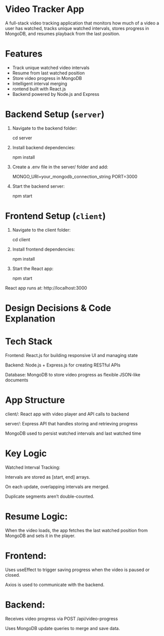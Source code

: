 # Video Tracker App

A full-stack video tracking application that monitors how much of a video a user has watched, tracks unique watched intervals, stores progress in MongoDB, and resumes playback from the last position.

# Features

- Track unique watched video intervals
- Resume from last watched position
- Store video progress in MongoDB
- Intelligent interval merging
- rontend built with React.js
- Backend powered by Node.js and Express


# Backend Setup (`server`)

1. Navigate to the backend folder:
   
     cd server

3. Install backend dependencies:

     npm install

4. Create a .env file in the server/ folder and add:

     MONGO_URI=your_mongodb_connection_string
     PORT=3000

5. Start the backend server:

     npm start

# Frontend Setup (`client`)

1. Navigate to the client folder:

   cd client
   
2. Install frontend dependencies:

   npm install
   
3. Start the React app:

      npm start
   
React app runs at: http://localhost:3000



# Design Decisions & Code Explanation

# Tech Stack
   Frontend: React.js for building responsive UI and managing state

   Backend: Node.js + Express.js for creating RESTful APIs

   Database: MongoDB to store video progress as flexible JSON-like documents

# App Structure
   client/: React app with video player and API calls to backend

   server/: Express API that handles storing and retrieving progress

   MongoDB used to persist watched intervals and last watched time

# Key Logic
   Watched Interval Tracking:

   Intervals are stored as [start, end] arrays.

   On each update, overlapping intervals are merged.

   Duplicate segments aren’t double-counted.

# Resume Logic:

   When the video loads, the app fetches the last watched position from MongoDB and sets it in the player.

# Frontend:

   Uses useEffect to trigger saving progress when the video is paused or closed.

   Axios is used to communicate with the backend.

# Backend:

   Receives video progress via POST /api/video-progress

   Uses MongoDB update queries to merge and save data.
